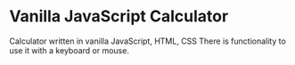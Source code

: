 # Vanilla JavaScript Calculator
Calculator written in vanilla JavaScript, HTML, CSS
There is functionality to use it with a keyboard or mouse.
